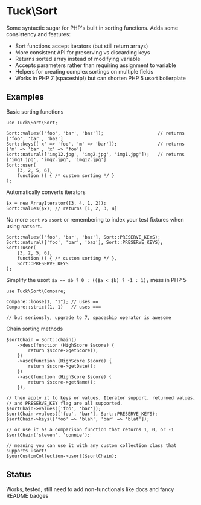 # Tuck\Sort

Some syntactic sugar for PHP's built in sorting functions. Adds some consistency and features:

- Sort functions accept iterators (but still return arrays)
- More consistent API for preserving vs discarding keys
- Returns sorted array instead of modifying variable
- Accepts parameters rather than requiring assignment to variable
- Helpers for creating complex sortings on multiple fields
- Works in PHP 7 (spaceship!) but can shorten PHP 5 usort boilerplate

## Examples

Basic sorting functions

```
use Tuck\Sort\Sort;

Sort::values(['foo', 'bar', 'baz']);                    // returns ['foo', 'bar', 'baz']
Sort::keys(['x' => 'foo', 'm' => 'bar']);               // returns ['m' => 'bar', 'x' => 'foo']
Sort::natural(['img12.jpg', 'img2.jpg', 'img1.jpg']);   // returns ['img1.jpg', 'img2.jpg', 'img12.jpg']
Sort::user(
    [3, 2, 5, 6],
    function () { /* custom sorting */ }
);
```

Automatically converts iterators
```
$x = new ArrayIterator([3, 4, 1, 2]);
Sort::values($x); // returns [1, 2, 3, 4]
```

No more `sort` vs `asort` or remembering to index your test fixtures when using `natsort`.

```
Sort::values(['foo', 'bar', 'baz'], Sort::PRESERVE_KEYS);
Sort::natural(['foo', 'bar', 'baz'], Sort::PRESERVE_KEYS);
Sort::user(
    [3, 2, 5, 6],
    function () { /* custom sorting */ },
    Sort::PRESERVE_KEYS
);
```

Simplify the usort ```$a == $b ? 0 : (($a < $b) ? -1 : 1);``` mess in PHP 5

```
use Tuck\Sort\Compare;

Compare::loose(1, "1"); // uses ==
Compare::strict(1, 1)   // uses ===

// but seriously, upgrade to 7, spaceship operator is awesome
```

Chain sorting methods
```
$sortChain = Sort::chain()
    ->desc(function (HighScore $score) {
        return $score->getScore();
    })
    ->asc(function (HighScore $score) {
        return $score->getDate();
    })
    ->asc(function (HighScore $score) {
        return $score->getName();
    });

// then apply it to keys or values. Iterator support, returned values,
// and PRESERVE_KEY flag are all supported.
$sortChain->values(['foo', 'bar']);
$sortChain->values(['foo', 'bar'], Sort::PRESERVE_KEYS);
$sortChain->keys(['foo' => 'blah', 'bar' => 'blat']);

// or use it as a comparison function that returns 1, 0, or -1
$sortChain('steven', 'connie');

// meaning you can use it with any custom collection class that supports usort!
$yourCustomCollection->usort($sortChain);
```

## Status
Works, tested, still need to add non-functionals like docs and fancy README badges